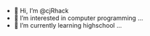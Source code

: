 - 👋 Hi, I’m @cjRhack
- 👀 I’m interested in computer programming ...
- 🌱 I’m currently learning highschool ...

<!---
cjRhack/cjRhack is a ✨ special ✨ repository because its `README.md` (this file) appears on your GitHub profile.
You can click the Preview link to take a look at your changes.
--->
